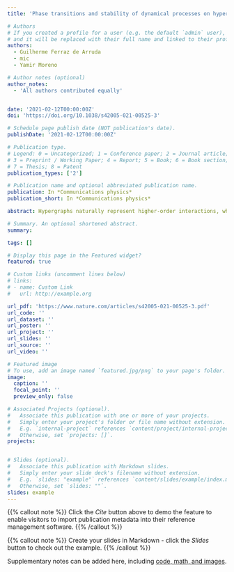 ```yaml
---
title: 'Phase transitions and stability of dynamical processes on hypergraphs'

# Authors
# If you created a profile for a user (e.g. the default `admin` user), write the username (folder name) here
# and it will be replaced with their full name and linked to their profile.
authors:
  - Guilherme Ferraz de Arruda
  - mic
  - Yamir Moreno

# Author notes (optional)
author_notes:
  - 'All authors contributed equally'


date: '2021-02-12T00:00:00Z'
doi: 'https://doi.org/10.1038/s42005-021-00525-3'

# Schedule page publish date (NOT publication's date).
publishDate: '2021-02-12T00:00:00Z'

# Publication type.
# Legend: 0 = Uncategorized; 1 = Conference paper; 2 = Journal article;
# 3 = Preprint / Working Paper; 4 = Report; 5 = Book; 6 = Book section;
# 7 = Thesis; 8 = Patent
publication_types: ['2']

# Publication name and optional abbreviated publication name.
publication: In *Communications physics*
publication_short: In *Communications physics*

abstract: Hypergraphs naturally represent higher-order interactions, which persistently appear in social interactions, neural networks, and other natural systems. Although their importance is well recognized, a theoretical framework to describe general dynamical processes on hypergraphs is not available yet. In this paper, we derive expressions for the stability of dynamical systems defined on an arbitrary hypergraph. The framework allows us to reveal that, near the fixed point, the relevant structure is a weighted graph-projection of the hypergraph and that it is possible to identify the role of each structural order for a given process. We analytically solve two dynamics of general interest, namely, social contagion and diffusion processes, and show that the stability conditions can be decoupled in structural and dynamical components. Our results show that in social contagion process, only pairwise interactions play a role in the stability of the absorbing state, while for the diffusion dynamics, the order of the interactions plays a differential role. Our work provides a general framework for further exploration of dynamical processes on hypergraphs.

# Summary. An optional shortened abstract.
summary: 

tags: []

# Display this page in the Featured widget?
featured: true

# Custom links (uncomment lines below)
# links:
# - name: Custom Link
#   url: http://example.org

url_pdf: 'https://www.nature.com/articles/s42005-021-00525-3.pdf'
url_code: ''
url_dataset: ''
url_poster: ''
url_project: ''
url_slides: ''
url_source: ''
url_video: ''

# Featured image
# To use, add an image named `featured.jpg/png` to your page's folder.
image:
  caption: ''
  focal_point: ''
  preview_only: false

# Associated Projects (optional).
#   Associate this publication with one or more of your projects.
#   Simply enter your project's folder or file name without extension.
#   E.g. `internal-project` references `content/project/internal-project/index.md`.
#   Otherwise, set `projects: []`.
projects:


# Slides (optional).
#   Associate this publication with Markdown slides.
#   Simply enter your slide deck's filename without extension.
#   E.g. `slides: "example"` references `content/slides/example/index.md`.
#   Otherwise, set `slides: ""`.
slides: example
---
```


{{% callout note %}}
Click the _Cite_ button above to demo the feature to enable visitors to import publication metadata into their reference management software.
{{% /callout %}}

{{% callout note %}}
Create your slides in Markdown - click the _Slides_ button to check out the example.
{{% /callout %}}

Supplementary notes can be added here, including [code, math, and images](https://wowchemy.com/docs/writing-markdown-latex/).
